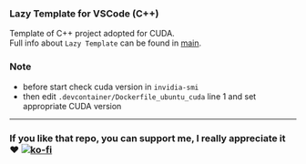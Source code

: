 ### Lazy Template for VSCode (C++)
Template of C++ project adopted for CUDA.<br/>
Full info about `Lazy Template` can be found in [main](https://github.com/R3D9477/vscLazyTemplate_Cpp/blob/main/).

### Note
* before start check cuda version in `invidia-smi`
* then edit `.devcontainer/Dockerfile_ubuntu_cuda` line 1 and set appropriate CUDA version

---

### If you like that repo, you can support me, I really appreciate it :heart: [![ko-fi](https://www.ko-fi.com/img/githubbutton_sm.svg)](https://ko-fi.com/R3D9477)
